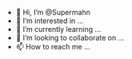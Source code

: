 - 👋 Hi, I’m @Supermahn
- 👀 I’m interested in ...
- 🌱 I’m currently learning ...
- 💞️ I’m looking to collaborate on ...
- 📫 How to reach me ...

<!---
Supermahn/Supermahn is a ✨ special ✨ repository because its `README.md` (this file) appears on your GitHub profile.
You can click the Preview link to take a look at your changes.
--->
